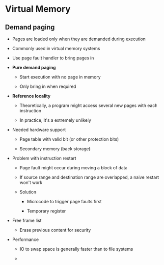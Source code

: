 # Virtual Memory

## Demand paging

- Pages are loaded only when they are demanded during execution

- Commonly used in virtual memory systems

- Use page fault handler to bring pages in

- **Pure demand paging**
  
  - Start execution with no page in memory
  
  - Only bring in when required

- **Reference locality**
  
  - Theoretically, a program might access several new pages with each instruction
  
  - In practice, it's a extremely unlikely

- Needed hardware support
  
  - Page table with valid bit (or other protection bits)
  
  - Secondary memory (back storage)

- Problem with instruction restart
  
  - Page fault might occur during moving a block of data
  
  - If source range and destination range are overlapped, a naive restart won't work
  
  - Solution
    
    - Microcode to trigger page faults first
    
    - Temporary register

- Free frame list
  
  - Erase previous content for security

- Performance
  
  - IO to swap space is generally faster than to file systems
  
  - 
